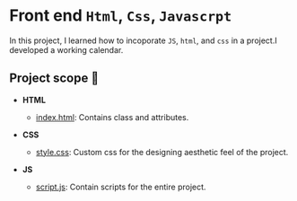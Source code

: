 # Front end `Html`, `Css`, `Javascrpt`

In this project, I learned how to incoporate `JS`, `html`, and `css`
in a project.I developed a working calendar.

## Project scope :page_with_curl:

* **HTML**
  * [index.html](./index.html): Contains class and attributes.

* **CSS**
  * [style.css](./1-style.css): Custom css for the designing aesthetic feel of the project.

* **JS**
  * [script.js](./script.js): Contain scripts for the entire project.
